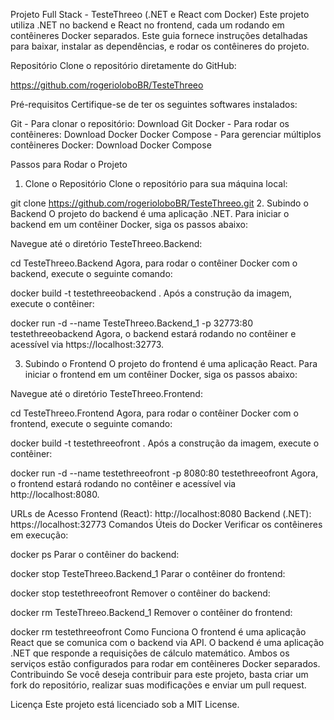 Projeto Full Stack - TesteThreeo (.NET e React com Docker)
Este projeto utiliza .NET no backend e React no frontend, cada um rodando em contêineres Docker separados. Este guia fornece instruções detalhadas para baixar, instalar as dependências, e rodar os contêineres do projeto.

Repositório
Clone o repositório diretamente do GitHub:

https://github.com/rogerioloboBR/TesteThreeo

Pré-requisitos
Certifique-se de ter os seguintes softwares instalados:

Git - Para clonar o repositório:
Download Git
Docker - Para rodar os contêineres:
Download Docker
Docker Compose - Para gerenciar múltiplos contêineres Docker:
Download Docker Compose


Passos para Rodar o Projeto
1. Clone o Repositório
Clone o repositório para sua máquina local:


git clone https://github.com/rogerioloboBR/TesteThreeo.git
2. Subindo o Backend
O projeto do backend é uma aplicação .NET. Para iniciar o backend em um contêiner Docker, siga os passos abaixo:

Navegue até o diretório TesteThreeo.Backend:


cd TesteThreeo.Backend
Agora, para rodar o contêiner Docker com o backend, execute o seguinte comando:


docker build -t testethreeobackend .
Após a construção da imagem, execute o contêiner:


docker run -d --name TesteThreeo.Backend_1 -p 32773:80 testethreeobackend
Agora, o backend estará rodando no contêiner e acessível via https://localhost:32773.

3. Subindo o Frontend
O projeto do frontend é uma aplicação React. Para iniciar o frontend em um contêiner Docker, siga os passos abaixo:

Navegue até o diretório TesteThreeo.Frontend:


cd TesteThreeo.Frontend
Agora, para rodar o contêiner Docker com o frontend, execute o seguinte comando:


docker build -t testethreeofront .
Após a construção da imagem, execute o contêiner:


docker run -d --name testethreeofront -p 8080:80 testethreeofront
Agora, o frontend estará rodando no contêiner e acessível via http://localhost:8080.

URLs de Acesso
Frontend (React): http://localhost:8080
Backend (.NET): https://localhost:32773
Comandos Úteis do Docker
Verificar os contêineres em execução:


docker ps
Parar o contêiner do backend:


docker stop TesteThreeo.Backend_1
Parar o contêiner do frontend:


docker stop testethreeofront
Remover o contêiner do backend:


docker rm TesteThreeo.Backend_1
Remover o contêiner do frontend:


docker rm testethreeofront
Como Funciona
O frontend é uma aplicação React que se comunica com o backend via API.
O backend é uma aplicação .NET que responde a requisições de cálculo matemático.
Ambos os serviços estão configurados para rodar em contêineres Docker separados.
Contribuindo
Se você deseja contribuir para este projeto, basta criar um fork do repositório, realizar suas modificações e enviar um pull request.

Licença
Este projeto está licenciado sob a MIT License.

